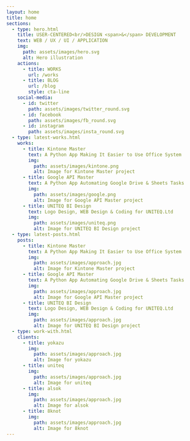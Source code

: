 ```yaml
---
layout: home
title: home
sections:
  - type: hero.html
    title: USER-CENTERED<br/>DESIGN <span>&</span> DEVELOPMENT
    text: WEB / UX / UI / APPLICATION
    img:
      path: assets/images/hero.svg
      alt: Hero illustration
    actions:
      - title: WORKS
        url: /works
      - title: BLOG
        url: /blog
        style: cta-line
    social-media:
      - id: twitter
        path: assets/images/twitter_round.svg
      - id: facebook
        path: assets/images/fb_round.svg
      - id: instagram
        path: assets/images/insta_round.svg
  - type: latest-works.html
    works:
      - title: Kintone Master
        text: A Python App Making It Easier to Use Office System
        img:
          path: assets/images/kintone.png
          alt: Image for Kintone Master project
      - title: Google API Master
        text: A Python App Automating Google Drive & Sheets Tasks
        img:
          path: assets/images/google.png
          alt: Image for Google API Master project
      - title: UNITEQ BI Design
        text: Logo Design, WEB Design & Coding for UNITEQ.Ltd
        img:
          path: assets/images/uniteq.png
          alt: Image for UNITEQ BI Design project
  - type: latest-posts.html
    posts:
      - title: Kintone Master
        text: A Python App Making It Easier to Use Office System
        img:
          path: assets/images/approach.jpg
          alt: Image for Kintone Master project
      - title: Google API Master
        text: A Python App Automating Google Drive & Sheets Tasks
        img:
          path: assets/images/approach.jpg
          alt: Image for Google API Master project
      - title: UNITEQ BI Design
        text: Logo Design, WEB Design & Coding for UNITEQ.Ltd
        img:
          path: assets/images/approach.jpg
          alt: Image for UNITEQ BI Design project
  - type: work-with.html
    clients:
      - title: yokazu
        img:
          path: assets/images/approach.jpg
          alt: Image for yokazu
      - title: uniteq
        img:
          path: assets/images/approach.jpg
          alt: Image for uniteq
      - title: alsok
        img:
          path: assets/images/approach.jpg
          alt: Image for alsok
      - title: 8knot
        img:
          path: assets/images/approach.jpg
          alt: Image for 8knot
---
```



